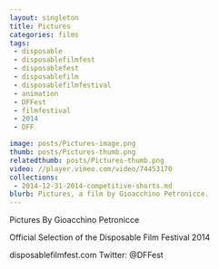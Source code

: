 ```yaml
---
layout: singleton
title: Pictures
categories: films
tags:
 - disposable
 - disposablefilmfest
 - disposablefest
 - disposablefilm
 - disposablefilmfestival
 - animation
 - DFFest
 - filmfestival
 - 2014
 - DFF

image: posts/Pictures-image.png
thumb: posts/Pictures-thumb.png
relatedthumb: posts/Pictures-thumb.png
video: //player.vimeo.com/video/74453170
collections:
 - 2014-12-31-2014-competitive-shorts.md
blurb: Pictures, a film by Gioacchino Petronicce.
---
```


Pictures
By Gioacchino Petronicce

Official Selection of the Disposable Film Festival 2014

disposablefilmfest.com
Twitter: @DFFest
